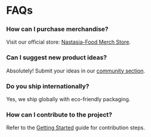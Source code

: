# FAQs

### How can I purchase merchandise?
Visit our official store: [Nastasia-Food Merch Store](#).

### Can I suggest new product ideas?
Absolutely! Submit your ideas in our [community section](#).

### Do you ship internationally?
Yes, we ship globally with eco-friendly packaging.

### How can I contribute to the project?
Refer to the [Getting Started](./Getting-Started) guide for contribution steps.